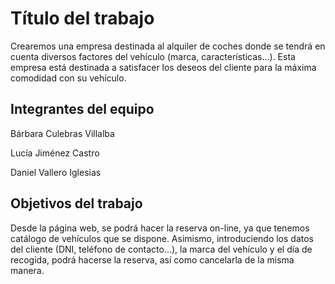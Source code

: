 # Título del trabajo

Crearemos una empresa destinada al alquiler de coches donde se tendrá en cuenta diversos factores del vehículo (marca, características…). Esta empresa está destinada a satisfacer los deseos del cliente para la máxima comodidad con su vehículo. 

## Integrantes del equipo

Bárbara Culebras Villalba

Lucía Jiménez Castro

Daniel Vallero Iglesias


## Objetivos del trabajo

Desde la página web, se podrá hacer la reserva on-line, ya que tenemos catálogo de vehículos que se dispone.  Asimismo, introduciendo los datos del cliente (DNI, teléfono de contacto…), la marca del vehículo y el día de recogida, podrá hacerse la reserva, así como cancelarla de la misma manera.

